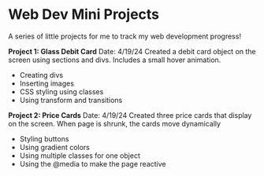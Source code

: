 # Web Dev Mini Projects

A series of little projects for me to track my web development progress!

**Project 1: Glass Debit Card**
Date: 4/19/24
Created a debit card object on the screen using sections and divs. Includes a small hover animation.
- Creating divs
- Inserting images
- CSS styling using classes
- Using transform and transitions

**Project 2: Price Cards**
Date: 4/19/24
Created three price cards that display on the screen. When page is shrunk, the cards move dynamically
- Styling buttons
- Using gradient colors
- Using multiple classes for one object
- Using the @media to make the page reactive 


